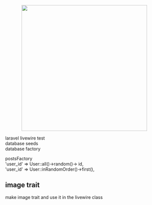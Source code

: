 <p align="center"><a href="https://laravel.com" target="_blank"><img src="https://raw.githubusercontent.com/laravel/art/master/logo-lockup/5%20SVG/2%20CMYK/1%20Full%20Color/laravel-logolockup-cmyk-red.svg" width="400"></a></p>


laravel livewire test
<br>
database seeds
<br>
database factory
<br>

postsFactory
<br>
'user_id' => User::all()->random()-> id,
<br>
'user_id' => User::inRandomOrder()->first(),

## image trait 
make image trait and use it in the livewire class
